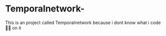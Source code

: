 # Temporalnetwork-
This is an project called Temporalnetwork because i dont know what i code 🧑‍💻 on it
